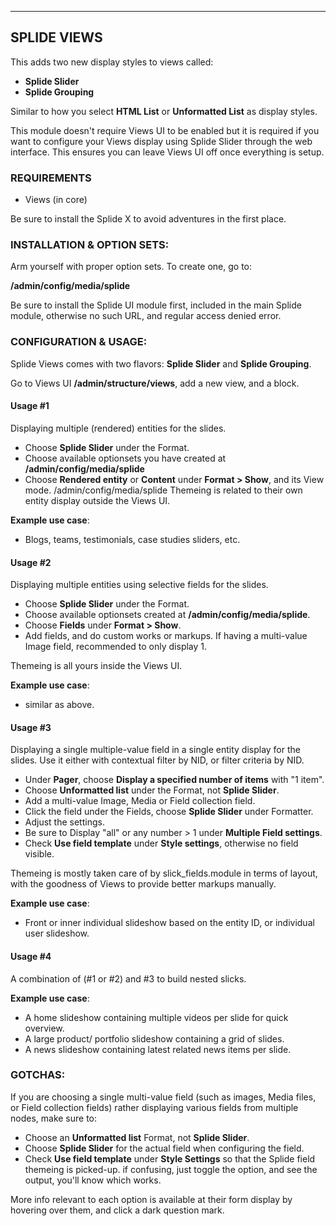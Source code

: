 
***
## <a name="views"> </a>SPLIDE VIEWS

This adds two new display styles to views called:

* **Splide Slider**
* **Splide Grouping**

Similar to how you select **HTML List** or **Unformatted List** as display
styles.

This module doesn't require Views UI to be enabled but it is required if you
want to configure your Views display using Splide Slider through the web
interface. This ensures you can leave Views UI off once everything is setup.


### REQUIREMENTS
* Views (in core)

Be sure to install the Splide X
to avoid adventures in the first place.


### INSTALLATION & OPTION SETS:
Arm yourself with proper option sets. To create one, go to:

**/admin/config/media/splide**

Be sure to install the Splide UI module first, included in the main Splide
module, otherwise no such URL, and regular access denied error.


### CONFIGURATION & USAGE:
Splide Views comes with two flavors: **Splide Slider** and **Splide Grouping**.

Go to Views UI **/admin/structure/views**, add a new view, and a block.

#### Usage #1
Displaying multiple (rendered) entities for the slides.

* Choose **Splide Slider** under the Format.
* Choose available optionsets you have created at **/admin/config/media/splide**
* Choose **Rendered entity** or **Content** under **Format > Show**, and its
  View mode.
/admin/config/media/splide
Themeing is related to their own entity display outside the Views UI.

**Example use case**:

* Blogs, teams, testimonials, case studies sliders, etc.

#### Usage #2
Displaying multiple entities using selective fields for the slides.

* Choose **Splide Slider** under the Format.
* Choose available optionsets created at **/admin/config/media/splide**.
* Choose **Fields** under **Format > Show**.
* Add fields, and do custom works or markups. If having a multi-value Image
  field, recommended to only display 1.

Themeing is all yours inside the Views UI.

**Example use case**:

* similar as above.

#### Usage #3
Displaying a single multiple-value field in a single entity display for the
slides. Use it either with contextual filter by NID, or filter criteria by NID.

* Under **Pager**, choose **Display a specified number of items** with "1 item".
* Choose **Unformatted list** under the Format, not **Splide Slider**.
* Add a multi-value Image, Media or Field collection field.
* Click the field under the Fields, choose **Splide Slider** under Formatter.
* Adjust the settings.
* Be sure to Display "all" or any number > 1 under **Multiple Field settings**.
* Check **Use field template** under **Style settings**, otherwise no field
  visible.

Themeing is mostly taken care of by slick_fields.module in terms of layout, with
the goodness of Views to provide better markups manually.

**Example use case**:

* Front or inner individual slideshow based on the entity ID, or individual user
  slideshow.


#### Usage #4
A combination of (#1 or #2) and #3 to build nested slicks.

**Example use case**:

* A home slideshow containing multiple videos per slide for quick overview.
* A large product/ portfolio slideshow containing a grid of slides.
* A news slideshow containing latest related news items per slide.

### GOTCHAS:
If you are choosing a single multi-value field (such as images, Media files, or
Field collection fields) rather displaying various fields from multiple nodes,
make sure to:

* Choose an **Unformatted list** Format, not **Splide Slider**.
* Choose **Splide Slider** for the actual field when configuring the field.
* Check **Use field template** under **Style Settings** so that the Splide field
  themeing is picked-up. if confusing, just toggle the option, and see the
  output, you'll know which works.

More info relevant to each option is available at their form display by hovering
over them, and click a dark question mark.
